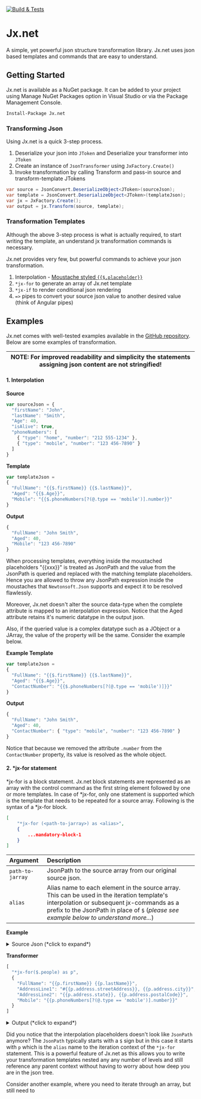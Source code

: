 [![Build & Tests](https://ci.appveyor.com/api/projects/status/7a6ncfn79vtl6upu?svg=true)](https://ci.appveyor.com/project/raghu-romp/jx-net)


# Jx.net
A simple, yet powerful json structure transformation library. Jx.net uses json based templates and commands that are easy to understand.

## Getting Started

Jx.net is available as a NuGet package. It can be added to your project using Manage NuGet Packages option in Visual Studio or via the Package Management Console.

```
Install-Package Jx.net
```

### Transforming Json

Using Jx.net is a quick 3-step process. 
1. Deserialize your json into `JToken` and Deserialize your transformer into `JToken`
3. Create an instance of  `JsonTransformer` using `JxFactory.Create()`
4. Invoke transformation by calling Transform and pass-in source and transform-template JTokens

```csharp
var source = JsonConvert.DeserializeObject<JToken>(sourceJson);
var template = JsonConvert.DeserializeObject<JToken>(templateJson);
var jx = JxFactory.Create();
var output = jx.Transform(source, template);
```

### Transformation Templates

Although the above 3-step process is what is actually required, to start writing the template, an understand jx transformation commands is necessary.

Jx.net provides very few, but powerful commands to achieve your json transformation. 
1. Interpolation - [Moustache styled `{{$.placeholder}}`](https://en.wikipedia.org/wiki/Mustache_(template_system))
2. `*jx-for` to generate an array of Jx.net template
3. `*jx-if` to render conditional json rendering 
4. `=>` pipes to convert your source json value to another desired value (think of Angular pipes)


## Examples

Jx.net comes with well-tested examples available in the [GitHub repository](https://github.com/raghu-romp/Jx.net/tree/master/Jx.net.Tests/tests). Below are some examples of transformation. 

| NOTE: For improved readability and simplicity the statements assigning json content are not stringified! |
| --- |


#### 1. Interpolation 
**Source**
```javascript
var sourceJson = {
  "firstName": "John",
  "lastName": "Smith",
  "Age": 40,
  "isAlive": true,
  "phoneNumbers": [
    { "type": "home", "number": "212 555-1234" },
    { "type": "mobile", "number": "123 456-7890" }
  ]
}
```
**Template**
```javascript
var templateJson = 
{
  "FullName": "{{$.firstName}} {{$.lastName}}",
  "Aged": "{{$.Age}}",
  "Mobile": "{{$.phoneNumbers[?(@.type == 'mobile')].number}}"
}
```
**Output**
```javascript
{
  "FullName": "John Smith",
  "Aged": 40,
  "Mobile": "123 456-7890"
}
```

When processing templates, everything inside the moustached placeholders "{{xxx}}" is treated as JsonPath  and the value from the JsonPath is queried and replaced with the matching template placeholders. Hence you are allowed to throw any JsonPath expression inside the moustaches that `Newtonsoft.Json` supports and expect it to be resolved flawlessly. 

Moreover, Jx.net doesn't alter the source data-type when the complete attribute is mapped to an interpolation expression. Notice that the Aged attribute retains it's numeric datatype in the output json. 

Also, if the queried value is a complex datatype such as a JObject or a JArray, the value of the property will be the same. Consider the example below.

**Example Template**
```javascript
var templateJson = 
{
  "FullName": "{{$.firstName}} {{$.lastName}}",
  "Aged": "{{$.Age}}",
  "ContactNumber": "{{$.phoneNumbers[?(@.type == 'mobile')]}}"
}
```
**Output**
```javascript
{
  "FullName": "John Smith",
  "Aged": 40,
  "ContactNumber": { "type": "mobile", "number": "123 456-7890" }
}
```

Notice that because we removed the attribute `.number` from the `ContactNumber` property, its value is resolved as the whole object.


#### 2. *jx-for statement


*jx-for is a block statement. Jx.net block statements are represented as an array with the control command as the first string element followed by one or more templates. In case of *jx-for, only one statement is supported which is the template that needs to be repeated for a source array. Following is the syntax of a *jx-for block.

```json
[
	"*jx-for (<path-to-jarray>) as <alias>",
    {
    	...mandatory-block-1
    }
]
```


| Argument | Description |
| :--- | :--- |
| `path-to-jarray` | JsonPath to the source array from our original source json. |
| `alias` | Alias name to each element in the source array. This can be used in the iteration template's interpolation or subsequent jx-commands as a prefix to the JsonPath in place of `$` (*please see example below to understand more...*)  |


**Example**


<details>
  <summary>Source Json (*click to expand*)</summary>
```javascript
{
  "people":
  [
    {
      "firstName": "Heidi",
      "lastName": "Coffey",
      "isAlive": true,
      "age": 67,
      "address": {
        "streetAddress": "Norman Avenue",
        "city": "Avalon",
        "state": "Pennsylvania",
        "postalCode": 7394
      },
      "phoneNumbers": [
        {
          "type": "home",
          "number": "827 406-2872"
        },
        {
          "type": "mobile",
          "number": "902 439-2165"
        }
      ]
    },
    {
      "firstName": "Colon",
      "lastName": "Murphy",
      "isAlive": false,
      "age": 56,
      "address": {
        "streetAddress": "Clifford Place",
        "city": "Greenock",
        "state": "Colorado",
        "postalCode": 9922
      },
      "phoneNumbers": [
        {
          "type": "home",
          "number": "927 599-3033"
        },
        {
          "type": "mobile",
          "number": "862 447-3703"
        }
      ]
    },
    {
      "firstName": "Hodges",
      "lastName": "Giles",
      "isAlive": true,
      "age": 65,
      "address": {
        "streetAddress": "Stuyvesant Avenue",
        "city": "Makena",
        "state": "Washington",
        "postalCode": 8024
      },
      "phoneNumbers": [
        {
          "type": "home",
          "number": "808 486-2959"
        },
        {
          "type": "mobile",
          "number": "899 404-3948"
        }
      ]
    }
  ]
}
```
</details>

**Transformer**

```javascript
[
  "*jx-for($.people) as p",
  {
    "FullName": "{{p.firstName}} {{p.lastName}}",
    "AddressLine1": "#{{p.address.streetAddress}}, {{p.address.city}}",
    "AddressLine2": "{{p.address.state}}, {{p.address.postalCode}}",
    "Mobile": "{{p.phoneNumbers[?(@.type == 'mobile')].number}}"
  }
]
```

<details>
	<summary>Output (*click to expand*)</summary>

```javascript
[
  {
    "FullName": "Heidi Coffey",
    "AddressLine1": "#Norman Avenue, Avalon",
    "AddressLine2": "Pennsylvania, 7394",
    "Mobile": "902 439-2165"
  },
  {
    "FullName": "Colon Murphy",
    "AddressLine1": "#Clifford Place, Greenock",
    "AddressLine2": "Colorado, 9922",
    "Mobile": "862 447-3703"
  },
  {
    "FullName": "Hodges Giles",
    "AddressLine1": "#Stuyvesant Avenue, Makena",
    "AddressLine2": "Washington, 8024",
    "Mobile": "899 404-3948"
  }
]
```
</details>

Did you notice that the interpolation placeholders doesn't look like `JsonPath` anymore? The `JsonPath` typically starts with a `$` sign but in this case it starts with `p` which is the `alias` name to the iteration context of the `*jx-for` statement. This is a powerful feature of Jx.net as this allows you to write your transformation templates nested any any number of levels and still reference any parent context without having to worry about how deep you are in the json tree.

Consider another example, where you need to iterate through an array, but still need to 
